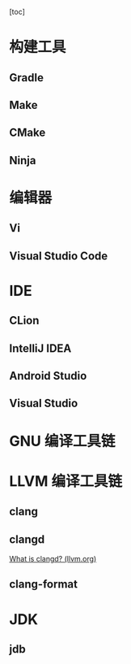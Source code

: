 [toc]

# 构建工具

## Gradle

## Make

## CMake

## Ninja

# 编辑器

## Vi

## Visual Studio Code

# IDE

## CLion

## IntelliJ IDEA 

## Android Studio

## Visual Studio

# GNU 编译工具链

# LLVM 编译工具链

## clang

## clangd

[What is clangd? (llvm.org)](https://clangd.llvm.org/)

## clang-format

# JDK

## jdb